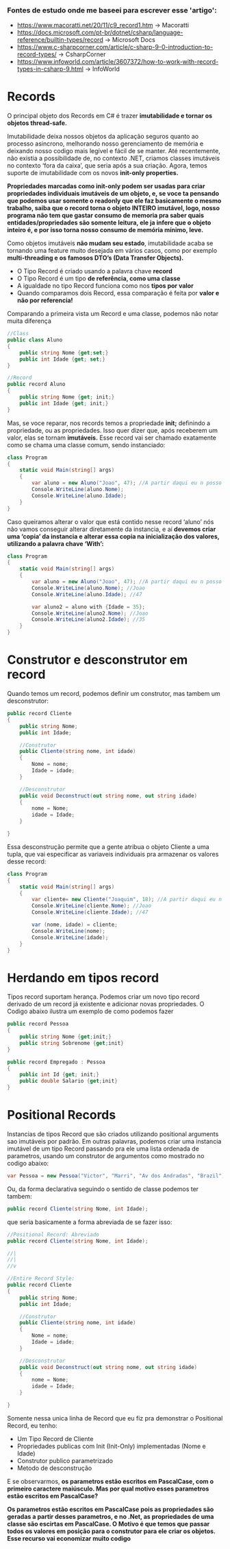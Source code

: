 ### Fontes de estudo onde me baseei para escrever esse 'artigo':
- https://www.macoratti.net/20/11/c9_record1.htm -> Macoratti
- https://docs.microsoft.com/pt-br/dotnet/csharp/language-reference/builtin-types/record -> Microsoft Docs
- https://www.c-sharpcorner.com/article/c-sharp-9-0-introduction-to-record-types/ -> CsharpCorner
- https://www.infoworld.com/article/3607372/how-to-work-with-record-types-in-csharp-9.html -> InfoWorld

# Records

O principal objeto dos Records em C# é trazer **imutabilidade e tornar os objetos thread-safe.**

Imutabilidade deixa nossos objetos da aplicação seguros quanto ao processo asincrono, melhorando nosso gerenciamento de memória e deixando nosso codigo mais legível e fácil de se manter. Até recentemente, não existia a possibilidade de, no contexto .NET, criamos classes imutáveis no contexto ‘fora da caixa’, que seria após a sua criação. Agora, temos suporte de imutabilidade com os novos **init-only properties.**

**Propriedades marcadas como init-only podem ser usadas para criar propriedades individuais imutáveis de um objeto, e, se voce ta pensando que podemos usar somente o readonly que ele faz basicamente o mesmo trabalho, saiba que o record torna o objeto INTEIRO imutável, logo, nosso programa não tem que gastar consumo de memoria pra saber quais entidades/propriedades são somente leitura, ele ja infere que o objeto inteiro é, e por isso torna nosso consumo de memória mínimo, leve.**

Como objetos imutáveis **não mudam seu estado**, imutabilidade acaba se tornando uma feature muito desejada em vários casos, como por exemplo **multi-threading e os famosos DTO’s (Data Transfer Objects).**

- O Tipo Record é criado usando a palavra chave **record**
- O Tipo Record é um tipo **de referência, como uma classe**
- A igualdade no tipo Record funciona como nos **tipos por valor**
- Quando comparamos dois Record, essa comparação é feita por **valor e não por referencia!**

Comparando a primeira vista um Record e uma classe, podemos não notar muita diferença

```csharp
//Class
public class Aluno
{
	public string Nome {get;set;}
	public int Idade {get; set;}
}
```

```csharp
//Record
public record Aluno
{
	public string Nome {get; init;}
	public int Idade {get; init;}
}
```

Mas, se voce reparar, nos records temos a propriedade **init;** definindo a propriedade, ou as propriedades. Isso quer dizer que, após receberem um valor, elas se tornam **imutáveis.** Esse record vai ser chamado exatamente como se chama uma classe comum, sendo instanciado:

```csharp
class Program
{
	static void Main(string[] args)
	{
		var aluno = new Aluno("Joao", 47); //A partir daqui eu n posso passar nenhum valor mais para as propriedades dessa instancia, por isso o Init-only
		Console.WriteLine(aluno.Nome);
		Console.WriteLine(aluno.Idade);
	}
}
```

Caso queiramos alterar o valor que está contido nesse record ‘aluno’ nós não vamos conseguir alterar diretamente da instancia, e aí **devemos criar uma ‘copia’ da instancia e alterar essa copia na inicialização dos valores, utilizando a palavra chave ‘With’:**

```csharp
class Program
{
	static void Main(string[] args)
	{
		var aluno = new Aluno("Joao", 47); //A partir daqui eu n posso passar nenhum valor mais para as propriedades dessa instancia, por isso o Init-only
		Console.WriteLine(aluno.Nome); //Joao
		Console.WriteLine(aluno.Idade); //47

		var aluno2 = aluno with {Idade = 35};
		Console.WriteLine(aluno2.Nome); //Joao
		Console.WriteLine(aluno2.Idade); //35
	}
}
```

# Construtor e desconstrutor em record

Quando temos um record, podemos definir um construtor, mas tambem um desconstrutor:

```csharp
public record Cliente
{
	public string Nome;
	public int Idade;

	//Construtor
	public Cliente(string nome, int idade)
	{
		Nome = nome;
		Idade = idade;
	}

	//Desconstrutor
	public void Deconstruct(out string nome, out string idade)
	{
		nome = Nome;
		idade = Idade;
	}

}

```

Essa desconstrução permite que a gente atribua o objeto Cliente a uma tupla, que vai especificar as variaveis individuais pra armazenar os valores desse record:

```csharp
class Program
{
	static void Main(string[] args)
	{
		var cliente= new Cliente("Joaquim", 18); //A partir daqui eu n posso passar nenhum valor mais para as propriedades dessa instancia, por isso o Init-only
		Console.WriteLine(cliente.Nome); //Joao
		Console.WriteLine(cliente.Idade); //47

		var (nome, idade) = cliente;
		Console.WriteLine(nome); 
		Console.WriteLine(idade); 
	}
}
```

# Herdando em tipos record

Tipos record suportam herança. Podemos criar um novo tipo record derivado de um record já existente e adicionar novas propriedades. O Codigo abaixo ilustra um exemplo de como podemos fazer 

```csharp
public record Pessoa
{
	public string Nome {get;init;}
	public string Sobrenome {get;init}
}

public record Empregado : Pessoa
{
	public int Id {get; init;}
	public double Salario {get;init}
}
```

# Positional Records

Instancias de tipos Record que são criados utilizando positional arguments sao imutáveis por padrão. Em outras palavras, podemos criar uma instancia imutável de um tipo Record passando pra ele uma lista ordenada de parametros, usando um construtor de argumentos como mostrado no codigo abaixo:

```csharp
var Pessoa = new Pessoa("Victor", "Marri", "Av dos Andradas", "Brazil");
```

Ou, da forma declarativa seguindo o sentido de classe podemos ter tambem:

```csharp
public record Cliente(string Nome, int Idade);
```

que seria basicamente a forma abreviada de se fazer isso:

```csharp
//Positional Record: Abreviado
public record Cliente(string Nome, int Idade);

//|
//|
//v

//Entire Record Style:
public record Cliente
{
	public string Nome;
	public int Idade;

	//Construtor
	public Cliente(string nome, int idade)
	{
		Nome = nome;
		Idade = idade;
	}

	//Desconstrutor
	public void Deconstruct(out string nome, out string idade)
	{
		nome = Nome;
		idade = Idade;
	}

}
```

Somente nessa unica linha de Record que eu fiz pra demonstrar o Positional Record, eu tenho:

- Um Tipo Record de Cliente
- Propriedades publicas com Init (Init-Only) implementadas (Nome e Idade)
- Construtor publico parametrizado
- Metodo de desconstrução

E se observarmos, **os parametros estão escritos em PascalCase, com o primeiro caractere maiúsculo. Mas por qual motivo esses parametros estão escritos em PascalCase?**

**Os parametros estão escritos em PascalCase pois as propriedades são geradas a partir desses parametros, e no .Net, as propriedades de uma classe são escirtas em PascalCase. O Motivo é que temos que passar todos os valores em posição para o construtor para ele criar os objetos. Esse recurso vai economizar muito codigo**
